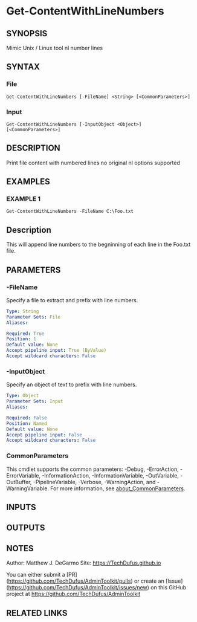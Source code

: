 # Get-ContentWithLineNumbers

## SYNOPSIS
Mimic Unix / Linux tool nl number lines

## SYNTAX

### File
```
Get-ContentWithLineNumbers [-FileName] <String> [<CommonParameters>]
```

### Input
```
Get-ContentWithLineNumbers [-InputObject <Object>] [<CommonParameters>]
```

## DESCRIPTION
Print file content with numbered lines no original nl options supported

## EXAMPLES

### EXAMPLE 1
```
Get-ContentWithLineNumbers -FileName C:\Foo.txt
```

Description
-----------
This will append line numbers to the begninning of each line in the Foo.txt file.

## PARAMETERS

### -FileName
Specify a file to extract and prefix with line numbers.

```yaml
Type: String
Parameter Sets: File
Aliases:

Required: True
Position: 1
Default value: None
Accept pipeline input: True (ByValue)
Accept wildcard characters: False
```

### -InputObject
Specify an object of text to prefix with line numbers.

```yaml
Type: Object
Parameter Sets: Input
Aliases:

Required: False
Position: Named
Default value: None
Accept pipeline input: False
Accept wildcard characters: False
```

### CommonParameters
This cmdlet supports the common parameters: -Debug, -ErrorAction, -ErrorVariable, -InformationAction, -InformationVariable, -OutVariable, -OutBuffer, -PipelineVariable, -Verbose, -WarningAction, and -WarningVariable. For more information, see [about_CommonParameters](http://go.microsoft.com/fwlink/?LinkID=113216).

## INPUTS

## OUTPUTS

## NOTES
Author: Matthew J.
DeGarmo
Site: https://TechDufus.github.io

You can either submit a \[PR\](https://github.com/TechDufus/AdminToolkit/pulls)
    or create an \[Issue\](https://github.com/TechDufus/AdminToolkit/issues/new)
    on this GitHub project at https://github.com/TechDufus/AdminToolkit

## RELATED LINKS
